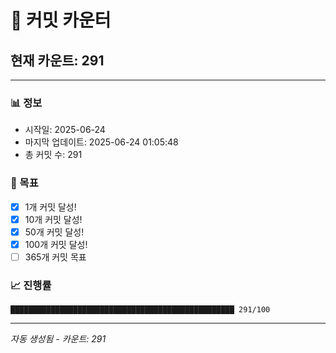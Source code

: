 # 🔢 커밋 카운터

## 현재 카운트: 291

---

### 📊 정보
- 시작일: 2025-06-24
- 마지막 업데이트: 2025-06-24 01:05:48
- 총 커밋 수: 291

### 🎯 목표
- [x] 1개 커밋 달성!
- [x] 10개 커밋 달성!
- [x] 50개 커밋 달성!
- [x] 100개 커밋 달성!
- [ ] 365개 커밋 목표

### 📈 진행률
```
██████████████████████████████████████████████████ 291/100
```

---
*자동 생성됨 - 카운트: 291*
